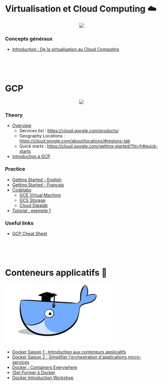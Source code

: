 # Virtualisation et Cloud Computing :cloud:

<p align="center">
  <img src="https://pbs.twimg.com/media/BxB3k23IIAAEwOk.png:large">
</p>

### Concepts généraux
- [Introduction : De la virtualisation au Cloud Computing](https://yogeek.github.io/enseignement/Introduction_Virtualisation_CloudComputing/)  

<br />
<br />
<br />

# GCP

<p align="center">
  <img src="https://www.cloudhealthtech.com/sites/default/files/logo-gcp_350px.png">
</p>

### Theory
- [Overview](https://cloud.google.com/docs/overview/)
  - Services list : https://cloud.google.com/products/
  - Geography Locations : https://cloud.google.com/about/locations/#regions-tab
  - Quick starts : https://cloud.google.com/getting-started/?hl=fr#quick-starts
- [Introduction à GCP](https://fr.slideshare.net/PulkitGupta81/introduction-to-gcp-google-cloud-platform?qid=b440a69e-5d9e-4fdb-807c-4b78051b8cad)

### Practice

- [Getting Started - English](https://cloud.google.com/getting-started/) 
- [Getting Started - Français](https://cloud.google.com/getting-started/?hl=fr)
- [Codelabs](https://codelabs.developers.google.com/)
  - [GCE Virtual Machine](https://codelabs.developers.google.com/codelabs/cloud-create-a-vm)
  - [GCS Storage](https://codelabs.developers.google.com/codelabs/es003l-storage)
  - [Cloud Datalab](https://codelabs.developers.google.com/codelabs/cpb100-datalab)
- [Tutorial : exemple 1](http://cs231n.github.io/gce-tutorial/)

### Useful links
- [GCP Cheat Sheet](https://drive.google.com/open?id=1OkFbizpnc_iyzcApqRrqsNtUVazKJDtCyH5vw3352xM)

<br />
<br />
<br />

# Conteneurs applicatifs :whale:

![Docker Learner](img/docker-learner.png)

- [Docker Saison 1 : Introduction aux conteneurs applicatifs](https://slides.com/guillaumedupin/docker-2-2)
- [Docker Saison 2 : Simplifier l'orchestration d'applications micro-services](https://slides.com/guillaumedupin/docker-2-2-3)
- [Docker : Containers Everywhere](https://slides.com/guillaumedupin/docker-2-2-4)
- [(Se) Former à Docker](https://slides.com/guillaumedupin/docker-2-2-4-7)
- [Docker Introduction Workshop](https://slides.com/guillaumedupin/docker-2-2-7)
